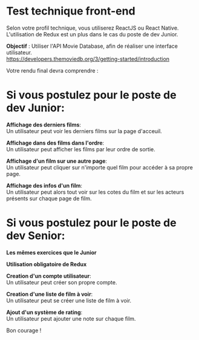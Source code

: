 # Test technique front-end

Selon votre profil technique, vous utiliserez ReactJS ou React Native.  
L'utilisation de Redux est un plus dans le cas du poste de dev Junior.

__Objectif__ : Utiliser l'API Movie Database, afin de réaliser une interface utilisateur.  
https://developers.themoviedb.org/3/getting-started/introduction

Votre rendu final devra comprendre :

# Si vous postulez pour le poste de dev Junior:

__Affichage des derniers films__:<br/>
Un utilisateur peut voir les derniers films sur la page d'acceuil.

__Affichage dans des films dans l'ordre__:<br/>
Un utilisateur peut afficher les films par leur ordre de sortie. 

__Affichage d'un film sur une autre page__:<br/>
Un utilisateur peut cliquer sur n'importe quel film pour accéder à sa propre page.

__Affichage des infos d'un film__:<br/>
Un utilisateur peut alors tout voir sur les cotes du film et sur les acteurs présents sur chaque page de film.

# Si vous postulez pour le poste de dev Senior: 

__Les mêmes exercices que le Junior__

__Utilisation obligatoire de Redux__

__Creation d'un compte utilisateur__:<br/>
Un utilisateur peut créer son propre compte.

__Creation d'une liste de film à voir__:<br/>
Un utilisateur peut se créer une liste de film à voir. 

__Ajout d'un système de rating__:<br/>
Un utilisateur peut ajouter une note sur chaque film.

Bon courage ! 
